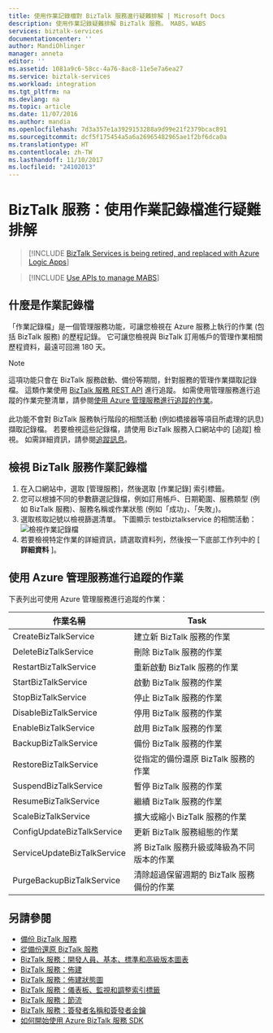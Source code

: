 ```yaml
---
title: 使用作業記錄檔對 BizTalk 服務進行疑難排解 | Microsoft Docs
description: 使用作業記錄疑難排解 BizTalk 服務。 MABS，WABS
services: biztalk-services
documentationcenter: ''
author: MandiOhlinger
manager: anneta
editor: ''
ms.assetid: 1081a9c6-58cc-4a76-8ac8-11e5e7a6ea27
ms.service: biztalk-services
ms.workload: integration
ms.tgt_pltfrm: na
ms.devlang: na
ms.topic: article
ms.date: 11/07/2016
ms.author: mandia
ms.openlocfilehash: 7d3a357e1a3929153288a9d99e21f2379bcac891
ms.sourcegitcommit: dcf5f175454a5a6a26965482965ae1f2bf6dca0a
ms.translationtype: HT
ms.contentlocale: zh-TW
ms.lasthandoff: 11/10/2017
ms.locfileid: "24102013"
---
```

# <a name="biztalk-services-troubleshoot-using-operation-logs"></a>BizTalk 服務：使用作業記錄檔進行疑難排解

> [!INCLUDE [BizTalk Services is being retired, and replaced with Azure Logic Apps](../../includes/biztalk-services-retirement.md)]

> [!INCLUDE [Use APIs to manage MABS](../../includes/biztalk-services-retirement-azure-classic-portal.md)]

## <a name="what-are-the-operation-logs"></a>什麼是作業記錄檔
「作業記錄檔」是一個管理服務功能，可讓您檢視在 Azure 服務上執行的作業 (包括 BizTalk 服務) 的歷程記錄。 它可讓您檢視與 BizTalk 訂用帳戶的管理作業相關歷程資料，最遠可回溯 180 天。

> [!NOTE]
> 這項功能只會在 BizTalk 服務啟動、備份等期間，針對服務的管理作業擷取記錄檔。 這類作業使用 [BizTalk 服務 REST API](http://msdn.microsoft.com/library/azure/dn232347.aspx) 進行追蹤。 如需使用管理服務進行追蹤的作業完整清單，請參閱[使用 Azure 管理服務進行追蹤的作業](#bizops)。<br/><br/>
> 此功能不會對 BizTalk 服務執行階段的相關活動 (例如橋接器等項目所處理的訊息) 擷取記錄檔。 若要檢視這些記錄檔，請使用 BizTalk 服務入口網站中的 [追蹤] 檢視。 如需詳細資訊，請參閱[追蹤訊息](http://msdn.microsoft.com/library/azure/hh949805.aspx)。
> 
> 

## <a name="view-biztalk-services-operation-logs"></a>檢視 BizTalk 服務作業記錄檔
1. 在入口網站中，選取 [管理服務]，然後選取 [作業記錄] 索引標籤。
2. 您可以根據不同的參數篩選記錄檔，例如訂用帳戶、日期範圍、服務類型 (例如 BizTalk 服務)、服務名稱或作業狀態 (例如「成功」、「失敗」)。
3. 選取核取記號以檢視篩選清單。 下圖顯示 testbiztalkservice 的相關活動：![檢視作業記錄檔][ViewLogs] 
4. 若要檢視特定作業的詳細資訊，請選取資料列，然後按一下底部工作列中的 [ **詳細資料** ]。

## <a name="bizops"></a>使用 Azure 管理服務進行追蹤的作業
下表列出可使用 Azure 管理服務進行追蹤的作業：

| 作業名稱 | Task |
| --- | --- |
| CreateBizTalkService |建立新 BizTalk 服務的作業 |
| DeleteBizTalkService |刪除 BizTalk 服務的作業 |
| RestartBizTalkService |重新啟動 BizTalk 服務的作業 |
| StartBizTalkService |啟動 BizTalk 服務的作業 |
| StopBizTalkService |停止 BizTalk 服務的作業 |
| DisableBizTalkService |停用 BizTalk 服務的作業 |
| EnableBizTalkService |啟用 BizTalk 服務的作業 |
| BackupBizTalkService |備份 BizTalk 服務的作業 |
| RestoreBizTalkService |從指定的備份還原 BizTalk 服務的作業 |
| SuspendBizTalkService |暫停 BizTalk 服務的作業 |
| ResumeBizTalkService |繼續 BizTalk 服務的作業 |
| ScaleBizTalkService |擴大或縮小 BizTalk 服務的作業 |
| ConfigUpdateBizTalkService |更新 BizTalk 服務組態的作業 |
| ServiceUpdateBizTalkService |將 BizTalk 服務升級或降級為不同版本的作業 |
| PurgeBackupBizTalkService |清除超過保留週期的 BizTalk 服務備份的作業 |

## <a name="see-also"></a>另請參閱
* [備份 BizTalk 服務](http://go.microsoft.com/fwlink/p/?LinkID=325584)
* [從備份還原 BizTalk 服務](http://go.microsoft.com/fwlink/p/?LinkID=325582)
* [BizTalk 服務：開發人員、基本、標準和高級版本圖表](http://go.microsoft.com/fwlink/p/?LinkID=302279)
* [BizTalk 服務：佈建](http://go.microsoft.com/fwlink/p/?LinkID=302280)
* [BizTalk 服務：佈建狀態圖](http://go.microsoft.com/fwlink/p/?LinkID=329870)
* [BizTalk 服務：儀表板、監視和調整索引標籤](http://go.microsoft.com/fwlink/p/?LinkID=302281)
* [BizTalk 服務：節流](http://go.microsoft.com/fwlink/p/?LinkID=302282)
* [BizTalk 服務：簽發者名稱和簽發者金鑰](http://go.microsoft.com/fwlink/p/?LinkID=303941)
* [如何開始使用 Azure BizTalk 服務 SDK](http://go.microsoft.com/fwlink/p/?LinkID=302335)

[ViewLogs]: ./media/biztalk-troubleshoot-using-ops-logs/Operation-Logs.png

